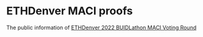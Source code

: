 # ETHDenver MACI proofs

The public information of [ETHDenver 2022 BUIDLathon MACI Voting Round](https://hackerlink.io/grant/ethdenver22/)

